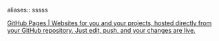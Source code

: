 aliases:: sssss

[GitHub Pages | Websites for you and your projects, hosted directly from your GitHub repository. Just edit, push, and your changes are live.](https://pages.github.com/)